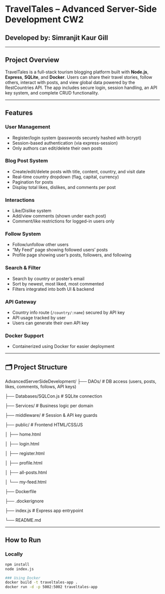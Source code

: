 # TravelTales – Advanced Server-Side Development CW2

## Developed by: Simranjit Kaur Gill 

---

## Project Overview

TravelTales is a full-stack tourism blogging platform built with **Node.js**, **Express**, **SQLite**, and **Docker**. Users can share their travel stories, follow others, interact with posts, and view global data powered by the RestCountries API. The app includes secure login, session handling, an API key system, and complete CRUD functionality.

---

## Features

### User Management
- Register/login system (passwords securely hashed with bcrypt)
- Session-based authentication (via express-session)
- Only authors can edit/delete their own posts

### Blog Post System
- Create/edit/delete posts with title, content, country, and visit date
- Real-time country dropdown (flag, capital, currency)
- Pagination for posts
- Display total likes, dislikes, and comments per post

### Interactions
- Like/Dislike system
- Add/view comments (shown under each post)
- Comment/like restrictions for logged-in users only

### Follow System
- Follow/unfollow other users
- “My Feed” page showing followed users’ posts
- Profile page showing user’s posts, followers, and following

### Search & Filter
- Search by country or poster’s email
- Sort by newest, most liked, most commented
- Filters integrated into both UI & backend

### API Gateway
- Country info route (`/country/:name`) secured by API key
- API usage tracked by user
- Users can generate their own API key

### Docker Support
- Containerized using Docker for easier deployment

---

## 🗂 Project Structure
AdvancedServerSideDevelopment/
├── DAOs/ # DB access (users, posts, likes, comments, follows, API keys)

├── Databases/SQLCon.js # SQLite connection

├── Services/ # Business logic per domain

├── middleware/ # Session & API key guards

├── public/ # Frontend HTML/CSS/JS

│ ├── home.html

│ ├── login.html

│ ├── register.html

│ ├── profile.html

│ ├── all-posts.html

│ └── my-feed.html

├── Dockerfile

├── .dockerignore

├── index.js # Express app entrypoint

└── README.md


---

## How to Run

### Locally

```bash
npm install
node index.js

### Using Docker
docker build -t traveltales-app .
docker run -d -p 5002:5002 traveltales-app


